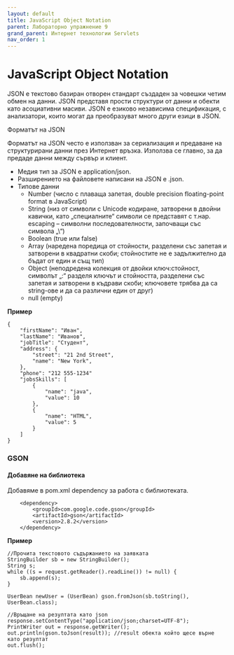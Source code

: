 ```yaml
---
layout: default
title: JavaScript Object Notation
parent: Лабораторно упражнение 9
grand_parent: Интернет технологии Servlets
nav_order: 1
---
```


# JavaScript Object Notation

JSON е текстово базиран отворен стандарт създаден за човешки четим обмен на данни. JSON представя прости структури от данни и обекти като асоциативни масиви. JSON е езиково независима спецификация, с анализатори, които могат да преобразуват много други езици в JSON.

Форматът на JSON

Форматът на JSON често е използван за сериализация и предаване на структурирани данни през Интернет връзка. Използва се главно, за да предаде данни между сървър и клиент.

* Mедия тип за JSON е application/json.
* Разширението на файловете написани на JSON е .json.
* Типове данни
  * Number (число с плаваща запетая, double precision floating-point format в JavaScript)
  * String (низ от символи с Unicode кодиране, затворени в двойни кавички, като „специалните“ символи се представят с т.нар. escaping – символни последователности, започващи със символа „\“)
  * Boolean (true или false)
  * Array (наредена поредица от стойности, разделени със запетая и затворени в квадратни скоби; стойностите не е задължително да бъдат от един и същ тип)
  * Object (неподредена колекция от двойки ключ:стойност, символът „:“ разделя ключът и стойността, разделени със запетая и затворени в къдрави скоби; ключовете трябва да са string-ове и да са различни един от друг)
  * null (empty)

**Пример**

```
{
    "firstName": "Иван",
    "lastName": "Иванов",
    "jobTitle": "Студент",
    "address": {
        "street": "21 2nd Street",
        "name": "New York",
    },
    "phone": "212 555-1234"
    "jobsSkills": [
        {
            "name": "java",
            "value": 10
        },
        {
            "name": "HTML",
            "value": 5
        }
    ]
}
```

### GSON

#### Добавяне на библиотека

Добавяме в pom.xml dependency за работа с библиотеката.

```
    <dependency>
        <groupId>com.google.code.gson</groupId>
        <artifactId>gson</artifactId>
        <version>2.8.2</version>
    </dependency>
```

**Пример**

```
//Прочита текстовото съдържанието на заявката
StringBuilder sb = new StringBuilder();
String s;
while ((s = request.getReader().readLine()) != null) {
    sb.append(s);
}

UserBean newUser = (UserBean) gson.fromJson(sb.toString(), UserBean.class);
```

```
//Връщане на резултата като json
response.setContentType("application/json;charset=UTF-8");
PrintWriter out = response.getWriter();
out.println(gson.toJson(result)); //result обекта който щесе върне като резултат
out.flush();
```
